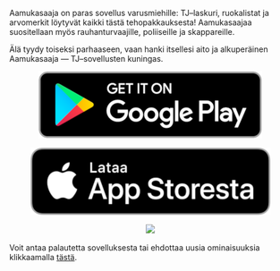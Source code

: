 Aamukasaaja on paras sovellus varusmiehille: TJ–laskuri, ruokalistat ja arvomerkit löytyvät kaikki tästä tehopakkauksesta! Aamukasaajaa suositellaan myös rauhanturvaajille, poliiseille ja skappareille.

Älä tyydy toiseksi parhaaseen, vaan hanki itsellesi aito ja alkuperäinen Aamukasaaja — TJ–sovellusten kuningas.

<p align="center">
  <a href="https://play.google.com/store/apps/details?id=com.tervadev.aamukasaaja">
    <img src="google_play_badge.png" />
  </a>
</p>
<p align="center">
  <a href="https://itunes.apple.com/fi/app/aamukasaaja/id865344493?mt=8">
    <img src="app_store_badge.png" />
  </a>
</p>

<p align="center">
  <img src="aamukasaaja_main_view.png" />
</p>

Voit antaa palautetta sovelluksesta tai ehdottaa uusia ominaisuuksia klikkaamalla [tästä](https://klaevv.typeform.com/to/FtdGV7).
